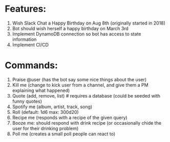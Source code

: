 # Features:
1. Wish Slack Chat a Happy Birthday on Aug 8th (originally started in 2018)
2. Bot should wish herself a happy birthday on March 3rd
3. Implement DynamoDB connection so bot has access to state information
4. Implement CI/CD

# Commands:
1. Praise @user (has the bot say some nice things about the user)
2. Kill me (change to kick user from a channel, and give them a PM explaining what happened)
3. Quote (add, remove, list) # requires a database (could be seeded with funny quotes)
4. Spotify me (album, artist, track, song)
5. Roll (default: 1d6 max: 300d20)
6. Recipe me (responds with a recipe of the given query)
7. Booze me: should respond with drink recipe (or occasionally chide the user for their drinking problem)
8. Poll me (creates a small poll people can react to)
